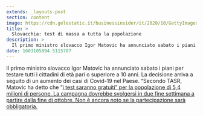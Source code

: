```yaml
--- 
extends: _layouts.post 
section: content 
image: https://cdn.gelestatic.it/businessinsider/it/2020/10/GettyImages-1228822102-1024x647.jpg 
title: > 
  Slovacchia: test di massa a tutta la popolazione 
description: > 
  Il primo ministro slovacco Igor Matovic ha annunciato sabato i piani per testare tutti i cittadini di età pari o superiore a 10 anni.La decisione arriva a seguito di un aumento dei casi di Covid-19 nel Paese.“Secondo TASR, Matovic ha detto che “i test saranno gratuiti” per la popolazione di 5,4 milioni di persone.La campagna dovrebbe svolgersi in due fine settimana a partire dalla fine di ottobre.Non è ancora noto se la partecipazione sarà obbligatoria. 
date: 1603105894.5115707 
--- 
```

<div><p>Il primo ministro slovacco Igor Matovic ha annunciato sabato i piani per testare tutti i cittadini di et&#224; pari o superiore a 10 anni. La decisione arriva a seguito di un aumento dei casi&#160;di Covid-19 nel Paese. &#8220;Secondo TASR, Matovic ha detto che &#8220;<a href="https://edition.cnn.com/world/live-news/coronavirus-pandemic-10-18-20-intl/h_beb93495fe9b83701023eafd5f28e39d" target="_blank" rel="noreferrer">i test saranno gratuiti&#8221; per la popolazione di 5,4 milioni di persone. La campagna dovrebbe svolgersi in due fine settimana a partire dalla fine di ottobre. Non &#232; ancora noto se la partecipazione sar&#224; obbligatoria.</a></p><p id="adv-Middle1-dev"></p><p id="adv-Bottom"></p>
</div>
